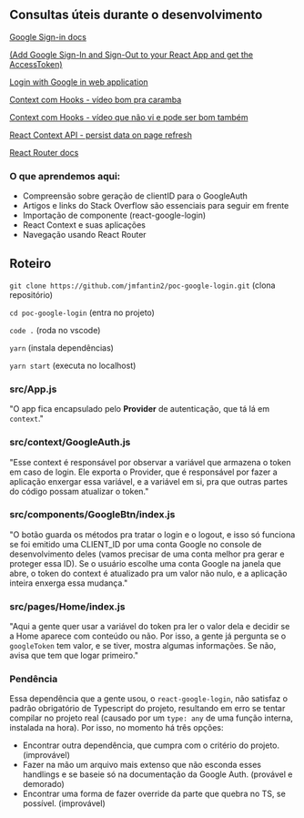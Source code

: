 ## Consultas úteis durante o desenvolvimento

[Google Sign-in docs](https://developers.google.com/identity/sign-in/web/sign-in)

[(Add Google Sign-In and Sign-Out to your React App and get the AccessToken)](https://zoejoyuliao.medium.com/add-google-sign-in-and-sign-out-to-your-react-app-and-get-the-accesstoken-2ee16bfd8297)

[Login with Google in web application](https://prachisown.medium.com/login-with-google-in-web-application-react-js-4db16f704889)

[Context com Hooks - vídeo bom pra caramba](https://www.youtube.com/watch?v=FsCBw9X9U84)

[Context com Hooks - vídeo que não vi e pode ser bom também](https://www.youtube.com/watch?v=D_yxtCD_Vi0)

[React Context API - persist data on page refresh](https://stackoverflow.com/questions/53453861/react-context-api-persist-data-on-page-refresh)

[React Router docs](https://reactrouter.com/web/guides/quick-start)

### O que aprendemos aqui:

-   Compreensão sobre geração de clientID para o GoogleAuth
-   Artigos e links do Stack Overflow são essenciais para seguir em frente
-   Importação de componente (react-google-login)
-   React Context e suas aplicações
-   Navegação usando React Router

## Roteiro

```git clone https://github.com/jmfantin2/poc-google-login.git``` (clona repositório)

```cd poc-google-login``` (entra no projeto)

```code .``` (roda no vscode)

```yarn``` (instala dependências)

```yarn start``` (executa no localhost)

### src/App.js

"O app fica encapsulado pelo **Provider** de autenticação, que tá lá em `context`."

### src/context/GoogleAuth.js 

"Esse context é responsável por observar a variável que armazena o token em caso de login. Ele exporta o Provider, que é responsável por fazer a aplicação enxergar essa variável, e a variável em si, pra que outras partes do código possam atualizar o token." 

### src/components/GoogleBtn/index.js 

"O botão guarda os métodos pra tratar o login e o logout, e isso só funciona se foi emitido uma CLIENT_ID por uma conta Google no console de desenvolvimento deles (vamos precisar de uma conta melhor pra gerar e proteger essa ID). Se o usuário escolhe uma conta Google na janela que abre, o token do context é atualizado pra um valor não nulo, e a aplicação inteira enxerga essa mudança."

### src/pages/Home/index.js 

"Aqui a gente quer usar a variável do token pra ler o valor dela e decidir se a Home aparece com conteúdo ou não. Por isso, a gente já pergunta se o `googleToken` tem valor, e se tiver, mostra algumas informações. Se não, avisa que tem que logar primeiro."

### Pendência

Essa dependência que a gente usou, o `react-google-login`, não satisfaz o padrão obrigatório de Typescript do projeto, resultando em erro se tentar compilar no projeto real (causado por um `type: any` de uma função interna, instalada na hora). Por isso, no momento há três opções:

- Encontrar outra dependência, que cumpra com o critério do projeto. (improvável)
- Fazer na mão um arquivo mais extenso que não esconda esses handlings e se baseie só na documentação da Google Auth. (provável e demorado)
- Encontrar uma forma de fazer override da parte que quebra no TS, se possível. (improvável)
